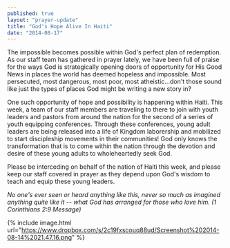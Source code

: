 ```yaml
---
published: true
layout: "prayer-update"
title: "God's Hope Alive In Haiti"
date: "2014-08-17"
---
```


The impossible becomes possible within God's perfect plan of redemption.  As our staff team has gathered in prayer lately, we have been full of praise for the ways God is strategically opening doors of opportunity for His Good News in places the world has deemed hopeless and impossible.  Most persecuted, most dangerous, most poor, most atheistic...don't those sound like just the types of places God might be writing a new story in?
 
One such opportunity of hope and possibility is happening within Haiti.  This week, a team of our staff members are traveling to there to join with youth leaders and pastors from around the nation for the second of a series of youth equipping conferences.  Through these conferences, young adult leaders are being released into a life of Kingdom laborership and mobilized to start discipleship movements in their communities!  God only knows the transformation that is to come within the nation through the devotion and desire of these young adults to wholeheartedly seek God.
 
Please be interceding on behalf of the nation of Haiti this week, and please keep our staff covered in prayer as they depend upon God's wisdom to teach and equip these young leaders.

*No one's ever seen or heard anything like this, never so much as imagined anything quite like it -- what God has arranged for those who love him. (1 Corinthians 2:9 Message)*

{% include image.html url="https://www.dropbox.com/s/2c19fxscouq88ud/Screenshot%202014-08-14%2021.47.16.png" %}